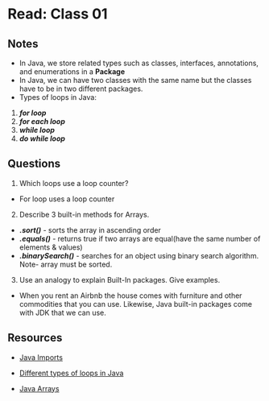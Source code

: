 # Read: Class 01

## Notes

- In Java, we store related types such as classes, interfaces, annotations, and enumerations in a **Package**
- In Java, we can have two classes with the same name but the classes have to be in two different packages.
- Types of loops in Java:

1. ***for loop***
2. ***for each loop***
3. ***while loop***
4. ***do while loop***

## Questions

1. Which loops use a loop counter?

- For loop uses a loop counter

2. Describe 3 built-in methods for Arrays.

- ***.sort()*** - sorts the array in ascending order
- ***.equals()*** - returns true if two arrays are equal(have the same number of elements & values)
- ***.binarySearch()*** - searches for an object using binary search algorithm. Note- array must be sorted.

3. Use an analogy to explain Built-In packages. Give examples.

- When you rent an Airbnb the house comes with furniture and other commodities that you can use. Likewise, Java built-in packages come with JDK that we can use.

## Resources

- [Java Imports](https://www.programiz.com/java-programming/packages-import)

- [Different types of loops in Java](https://www.baeldung.com/java-loops)

- [Java Arrays](https://www.tutorialspoint.com/java/java_arrays.htm)

